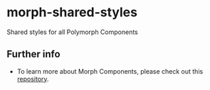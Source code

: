 # morph-shared-styles

Shared styles for all Polymorph Components

## Further info

- To learn more about Morph Components, please check out this [repository][Main Page].

[Main Page]: https://github.com/moduware/polymorph-components